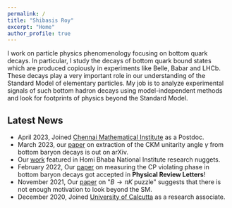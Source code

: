 ```yaml
---
permalink: /
title: "Shibasis Roy"
excerpt: "Home"
author_profile: true
---
```


I work on particle physics phenomenology focusing on bottom quark decays. In particular, I study the decays of bottom quark bound states which are produced copiously in experiments like Belle, Babar and LHCb. These decays play a very important role in our understanding of the Standard Model of elementary particles. My job is to analyze experimental signals of such bottom hadron decays using model-independent methods and look for footprints of physics beyond the Standard Model.


## Latest News

- April 2023, Joined [Chennai Mathematical Institute](https://www.cmi.ac.in) as a Postdoc.
- March 2023, our [paper](https://arxiv.org/abs/2303.02591) on extraction of the CKM unitarity angle $\gamma$ from bottom baryon decays is out on arXiv.
- Our [work](http://www.hbni.ac.in/pdf/papernewsIMSc.pdf) featured in Homi Bhaba National Institute research nuggets. 
- February 2022, Our [paper](https://journals.aps.org/prl/abstract/10.1103/PhysRevLett.128.081803) on measuring the CP violating phase in bottom baryon decays got accepted in **Physical Review Letters**!
- November 2021, Our [paper](https://doi.org/10.1103/PhysRevD.104.095025) on "$B \to \pi K$ puzzle" suggests that there is not enough motivation to look beyond the SM.
- December 2020, Joined [University of Calcutta](https://www.caluniv.ac.in/academic/Physics.html) as a research associate.
